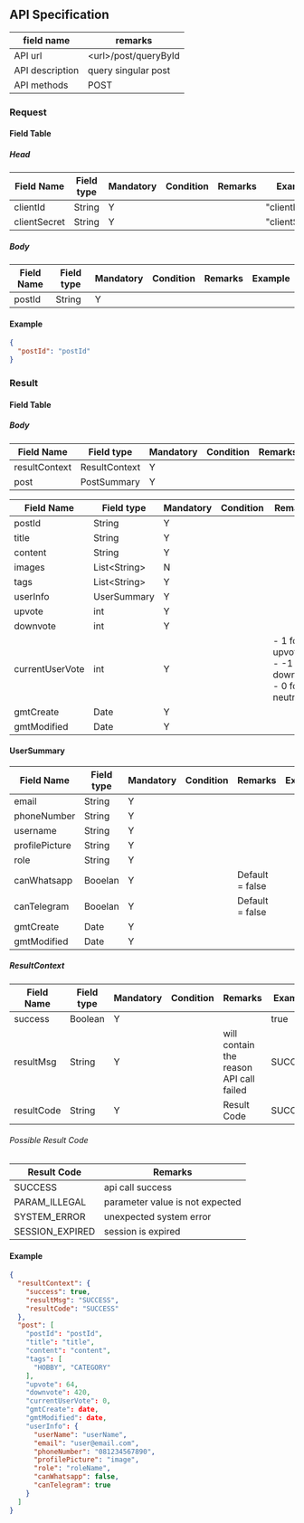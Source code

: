 ## API Specification

| field name      | remarks                |
| --------------- | ---------------------- |
| API url         | \<url\>/post/queryById |
| API description | query singular post    |
| API methods     | POST                   |

### Request

#### Field Table

##### Head

| Field Name   | Field type | Mandatory | Condition | Remarks | Example        |
| ------------ | ---------- | --------- | --------- | ------- | -------------- |
| clientId     | String     | Y         |           |         | "clientId"     |
| clientSecret | String     | Y         |           |         | "clientSecret" |

##### Body

| Field Name | Field type | Mandatory | Condition | Remarks | Example |
| ---------- | ---------- | --------- | --------- | ------- | ------- |
| postId     | String     | Y         |           |         |         |

#### Example

```json
{
  "postId": "postId"
}
```

### Result

#### Field Table

##### Body

| Field Name    | Field type    | Mandatory | Condition | Remarks | Example |
| ------------- | ------------- | --------- | --------- | ------- | ------- |
| resultContext | ResultContext | Y         |           |         |         |
| post          | PostSummary   | Y         |           |         |         |

| Field Name      | Field type     | Mandatory | Condition | Remarks                                                | Example |
| --------------- | -------------- | --------- | --------- | ------------------------------------------------------ | ------- |
| postId          | String         | Y         |           |                                                        |         |
| title           | String         | Y         |           |                                                        |         |
| content         | String         | Y         |           |                                                        |         |
| images          | List\<String\> | N         |           |                                                        |         |
| tags            | List\<String\> | Y         |           |                                                        |         |
| userInfo        | UserSummary    | Y         |           |                                                        |         |
| upvote          | int            | Y         |           |                                                        |         |
| downvote        | int            | Y         |           |                                                        |         |
| currentUserVote | int            | Y         |           | - 1 for upvote<br>- -1 for downvote<br>- 0 for neutral |         |
| gmtCreate       | Date           | Y         |           |                                                        |         |
| gmtModified     | Date           | Y         |           |                                                        |         |

#### UserSummary
| Field Name     | Field type | Mandatory | Condition | Remarks         | Example |
| -------------- | ---------- | --------- | --------- | --------------- | ------- |
| email          | String     | Y         |           |                 |         |
| phoneNumber    | String     | Y         |           |                 |         |
| username       | String     | Y         |           |                 |         |
| profilePicture | String     | Y         |           |                 |         |
| role           | String     | Y         |           |                 |         |
| canWhatsapp    | Booelan    | Y         |           | Default = false |         |
| canTelegram    | Booelan    | Y         |           | Default = false |         |
| gmtCreate      | Date       | Y         |           |                 |         |
| gmtModified    | Date       | Y         |           |                 |         |

##### ResultContext

| Field Name | Field type | Mandatory | Condition | Remarks                                 | Example |
| ---------- | ---------- | --------- | --------- | --------------------------------------- | ------- |
| success    | Boolean    | Y         |           |                                         | true    |
| resultMsg  | String     | Y         |           | will contain the reason API call failed | SUCCESS |
| resultCode | String     | Y         |           | Result Code                             | SUCCESS |

###### Possible Result Code

| Result Code     | Remarks                         |
| --------------- | ------------------------------- |
| SUCCESS         | api call success                |
| PARAM_ILLEGAL   | parameter value is not expected |
| SYSTEM_ERROR    | unexpected system error         |
| SESSION_EXPIRED | session is expired              |

#### Example

```json
{
  "resultContext": {
    "success": true,
    "resultMsg": "SUCCESS",
    "resultCode": "SUCCESS"
  },
  "post": [
    "postId": "postId",
    "title": "title",
    "content": "content",
    "tags": [
      "HOBBY", "CATEGORY"
    ],
    "upvote": 64,
    "downvote": 420,
    "currentUserVote": 0,
    "gmtCreate": date,
    "gmtModified": date,
    "userInfo": {
      "userName": "userName",
      "email": "user@email.com",
      "phoneNumber": "081234567890",
      "profilePicture": "image",
      "role": "roleName",
      "canWhatsapp": false,
      "canTelegram": true
    }
  ]
}
```
